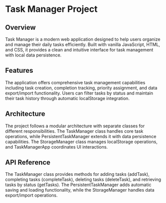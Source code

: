 # Task Manager Project

## Overview

Task Manager is a modern web application designed to help users organize and manage their daily tasks efficiently. Built with vanilla JavaScript, HTML, and CSS, it provides a clean and intuitive interface for task management with local data persistence.

## Features

The application offers comprehensive task management capabilities including task creation, completion tracking, priority assignment, and data export/import functionality. Users can filter tasks by status and maintain their task history through automatic localStorage integration.

## Architecture

The project follows a modular architecture with separate classes for different responsibilities. The TaskManager class handles core task operations, while PersistentTaskManager extends it with data persistence capabilities. The StorageManager class manages localStorage operations, and TaskManagerApp coordinates UI interactions.

## API Reference

The TaskManager class provides methods for adding tasks (addTask), completing tasks (completeTask), deleting tasks (deleteTask), and retrieving tasks by status (getTasks). The PersistentTaskManager adds automatic saving and loading functionality, while the StorageManager handles data export/import operations.
